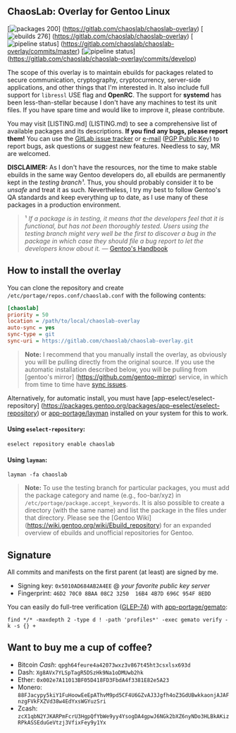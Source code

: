 ChaosLab: Overlay for Gentoo Linux
----------------------------------

[![packages 200](https://img.shields.io/badge/packages-200-4472c0.svg)]
(https://gitlab.com/chaoslab/chaoslab-overlay)
[![ebuilds 276](https://img.shields.io/badge/ebuilds-276-8c71cc.svg)]
(https://gitlab.com/chaoslab/chaoslab-overlay)
[![pipeline status](https://gitlab.com/chaoslab/chaoslab-overlay/badges/master/pipeline.svg)]
(https://gitlab.com/chaoslab/chaoslab-overlay/commits/master)
[![pipeline status](https://gitlab.com/chaoslab/chaoslab-overlay/badges/develop/pipeline.svg)]
(https://gitlab.com/chaoslab/chaoslab-overlay/commits/develop)

The scope of this overlay is to maintain ebuilds for packages related to secure
communication, cryptography, cryptocurrency, server-side applications, and other
things that I'm interested in. It also include full support for `libressl` USE
flag and **OpenRC**. The support for **systemd** has been less-than-stellar
because I don't have any machines to test its unit files. If you have spare time
and would like to improve it, please contribute.

You may visit [LISTING.md] (LISTING.md) to see a comprehensive list of available
packages and its descriptions. **If you find any bugs, please report them!** You
can use the [GitLab issue tracker](https://gitlab.com/chaoslab/chaoslab-overlay/issues)
or [e-mail](overlay.xml#L9) ([PGP Public Key](#signature)) to report bugs, ask
questions or suggest new features. Needless to say, MR are welcomed.

**DISCLAIMER:** As I don't have the resources, nor the time to make stable
ebuilds in the same way Gentoo developers do, all ebuilds are permanently kept
in the _testing branch¹_. Thus, you should probably consider it to be _unsafe_
and treat it as such. Nevertheless, I try my best to follow Gentoo's QA
standards and keep everything up to date, as I use many of these packages in a
production environment.

> ¹ *If a package is in testing, it means that the developers feel that it is
functional, but has not been thoroughly tested. Users using the testing branch
might very well be the first to discover a bug in the package in which case they
should file a bug report to let the developers know about it.* —
[Gentoo's Handbook](https://wiki.gentoo.org/wiki/Handbook:AMD64/Full/Portage#Testing)

## How to install the overlay
You can clone the repository and create `/etc/portage/repos.conf/chaoslab.conf`
with the following contents:

```ini
[chaoslab]
priority = 50
location = /path/to/local/chaoslab-overlay
auto-sync = yes
sync-type = git
sync-uri = https://gitlab.com/chaoslab/chaoslab-overlay.git
```

> **Note:** I recommend that you manually install the overlay, as obviously you
will be pulling directly from the original source. If you use the automatic
installation described below, you will be pulling from [gentoo's mirror]
(https://github.com/gentoo-mirror) service, in which from time to time have
[sync issues](https://bugs.gentoo.org/653472).

Alternatively, for automatic install, you must have
[app-eselect/eselect-repository]
(https://packages.gentoo.org/packages/app-eselect/eselect-repository) or
[app-portage/layman](https://packages.gentoo.org/packages/app-portage/layman)
installed on your system for this to work.

#### Using `eselect-repository`:
```
eselect repository enable chaoslab
```

#### Using `layman`:
```
layman -fa chaoslab
```

> **Note:** To use the testing branch for particular packages, you must add the
package category and name (e.g., foo-bar/xyz) in `/etc/portage/package.accept_keywords`.
It is also possible to create a directory (with the same name) and list the
package in the files under that directory. Please see the [Gentoo Wiki]
(https://wiki.gentoo.org/wiki/Ebuild_repository) for an expanded
overview of ebuilds and unofficial repositories for Gentoo.

## Signature
All commits and manifests on the first parent (at least) are signed by me.
* Signing key: `0x5010AD684AB2A4EE` @ _your favorite public key server_
* Fingerprint: `46D2 70C0 8BAA 08C2 3250  16B4 4B7D 696C 954F 8EDD`

You can easily do full-tree verification
([GLEP-74](https://www.gentoo.org/glep/glep-0074.html)) with
[app-portage/gemato](https://packages.gentoo.org/packages/app-portage/gemato):

```shell
find */* -maxdepth 2 -type d ! -path 'profiles*' -exec gemato verify -k -s {} +
```

## Want to buy me a cup of coffee?
* Bitcoin _Cash_: `qpgh64feure4a42073wxz3v867t45ht3csxlsx693d`
* Dash: `Xg8AVx7YLSpTagR5DSzHk9Na1oDMUwb2hk`
* Ether: `0x002e7A11013BF05D418FD3FbdA4f3381E82e5A23`
* Monero: `88FJacypy5kiY1FuHoowEeEpAThvM9pd5CF4U6GZvAJ3Jgfh4oZ3GdUBwkkaonjAJAFnzgFVkFXZVd38w4EdYxsWGYuzSri`
* Zcash: `zcX1qbN2YJKARPmFcrU3HgpQfYbWe9yy4YsogDA4gpwJ6NGk2bXZ6nyNDo3HLBkAKizRPkASSEduGeVtzj3VfixFey9y1Yx`


